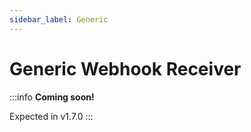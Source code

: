 ```yaml
---
sidebar_label: Generic
---
```


# Generic Webhook Receiver

:::info
__Coming soon!__

Expected in v1.7.0
:::
